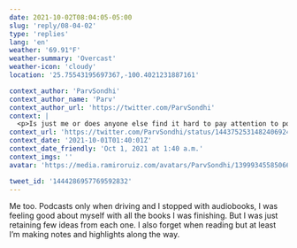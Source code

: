```yaml
---
date: 2021-10-02T08:04:05-05:00
slug: 'reply/08-04-02'
type: 'replies'
lang: 'en'
weather: '69.91°F'
weather-summary: 'Overcast'
weather-icon: 'cloudy'
location: '25.75543195697367,-100.4021231887161'

context_author: 'ParvSondhi'
context_author_name: 'Parv'
context_author_url: 'https://twitter.com/ParvSondhi'
context: |
  <p>Is just me or does anyone else find it hard to pay attention to podcasts and audiobooks. </p><p>I just drift off 🤦‍♂️</p>
context_url: 'https://twitter.com/ParvSondhi/status/1443752531482406924'
context_date: '2021-10-01T01:40:01Z'
context_date_friendly: 'Oct 1, 2021 at 1:40 a.m.'
context_imgs: ''
avatar: 'https://media.ramiroruiz.com/avatars/ParvSondhi/1399934558506602501/tCOK9kbF_bigger.jpg'

tweet_id: '1444286957769592832'
---
```

Me too. Podcasts only when driving and I stopped with audiobooks, I was feeling good about myself with all the books I was finishing. But I was just retaining few ideas from each one. I also forget when reading but at least I’m making notes and highlights along the way.